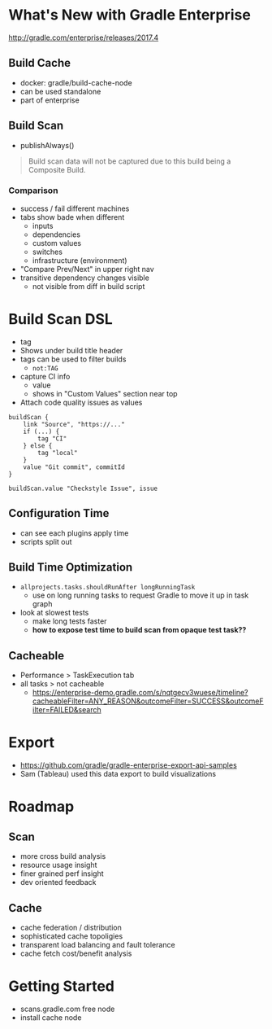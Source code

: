 # What's New with Gradle Enterprise

http://gradle.com/enterprise/releases/2017.4

## Build Cache

- docker: gradle/build-cache-node
- can be used standalone
- part of enterprise

## Build Scan

- publishAlways()

> Build scan data will not be captured due to this build being a Composite Build.

### Comparison

- success / fail different machines
- tabs show bade when different
  - inputs
  - dependencies
  - custom values
  - switches
  - infrastructure (environment)
- "Compare Prev/Next" in upper right nav
- transitive dependency changes visible
  - not visible from diff in build script

# Build Scan DSL

- tag
- Shows under build title header
- tags can be used to filter builds
    - `not:TAG`
- capture CI info
    - value
    - shows in "Custom Values" section near top
- Attach code quality issues as values

```
buildScan {
    link "Source", "https://..."
    if (...) {
        tag "CI"
    } else {
        tag "local"
    }
    value "Git commit", commitId
}

buildScan.value "Checkstyle Issue", issue
```

## Configuration Time

- can see each plugins apply time
- scripts split out

## Build Time Optimization

- `allprojects.tasks.shouldRunAfter longRunningTask`
  - use on long running tasks to request Gradle to move it up in task graph
- look at slowest tests
  - make long tests faster
  - **how to expose test time to build scan from opaque test task??**

## Cacheable

- Performance > TaskExecution tab
- all tasks > not cacheable
  - https://enterprise-demo.gradle.com/s/nqtgecv3wuese/timeline?cacheableFilter=ANY_REASON&outcomeFilter=SUCCESS&outcomeFilter=FAILED&search

# Export

- https://github.com/gradle/gradle-enterprise-export-api-samples
- Sam (Tableau) used this data export to build visualizations

# Roadmap

## Scan

- more cross build analysis
- resource usage insight
- finer grained perf insight
- dev oriented feedback

## Cache

- cache federation / distribution
- sophisticated cache topoligies
- transparent load balancing and fault tolerance
- cache fetch cost/benefit analysis

# Getting Started

- scans.gradle.com free node
- install cache node
